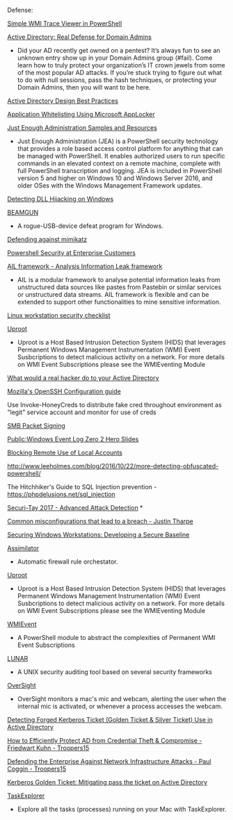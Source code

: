 Defense:


[Simple WMI Trace Viewer in PowerShell](https://chentiangemalc.wordpress.com/2017/03/24/simple-wmi-trace-viewer-in-powershell/)

[Active Directory: Real Defense for Domain Admins](https://www.irongeek.com/i.php?page=videos/derbycon4/t213-active-directory-real-defense-for-domain-admins-jason-lang)
* Did your AD recently get owned on a pentest? It’s always fun to see an unknown entry show up in your Domain Admins group (#fail). Come learn how to truly protect your organization’s IT crown jewels from some of the most popular AD attacks. If you’re stuck trying to figure out what to do with null sessions, pass the hash techniques, or protecting your Domain Admins, then you will want to be here.

[Active Directory Design Best Practices](https://krva.blogspot.com/2008/04/ad-design-best-practices.html)

[Application Whitelisting Using Microsoft AppLocker](https://www.iad.gov/iad/library/ia-guidance/tech-briefs/application-whitelisting-using-microsoft-applocker.cfm)

[Just Enough Administration Samples and Resources](https://github.com/PowerShell/JEA)
* Just Enough Administration (JEA) is a PowerShell security technology that provides a role based access control platform for anything that can be managed with PowerShell. It enables authorized users to run specific commands in an elevated context on a remote machine, complete with full PowerShell transcription and logging. JEA is included in PowerShell version 5 and higher on Windows 10 and Windows Server 2016, and older OSes with the Windows Management Framework updates.


[Detecting DLL Hijacking
 on Windows](http://digital-forensics.sans.org/blog/2015/03/25/detecting-dll-hijacking-on-windows/)


[BEAMGUN](https://github.com/JLospinoso/beamgun)
* A rogue-USB-device defeat program for Windows. 

[Defending against mimikatz](https://jimshaver.net/2016/02/14/defending-against-mimikatz/)


[Powershell Security at Enterprise Customers](https://blogs.msdn.microsoft.com/daviddasneves/2017/05/25/powershell-security-at-enterprise-customers/)


[AIL framework - Analysis Information Leak framework](https://github.com/CIRCL/AIL-framework)
* AIL is a modular framework to analyse potential information leaks from unstructured data sources like pastes from Pastebin or similar services or unstructured data streams. AIL framework is flexible and can be extended to support other functionalities to mine sensitive information.

[Linux workstation security checklist](https://github.com/lfit/itpol/blob/master/linux-workstation-security.md)

[Uproot](https://github.com/Invoke-IR/Uproot)
* Uproot is a Host Based Intrusion Detection System (HIDS) that leverages Permanent Windows Management Instrumentation (WMI) Event Susbcriptions to detect malicious activity on a network. For more details on WMI Event Subscriptions please see the WMIEventing Module


[What would a real hacker do to your Active Directory](https://www.youtube.com/watch?v=DH3v8bO-NCs)


[Mozilla's OpenSSH Configuration guide](https://wiki.mozilla.org/Security/Guidelines/OpenSSH)

Use Invoke-HoneyCreds to distribute fake cred throughout environment as "legit" service account and monitor for use of creds


[SMB Packet Signing](https://technet.microsoft.com/en-us/library/cc180803.aspx)


[Public:Windows Event Log Zero 2 Hero Slides](https://docs.google.com/presentation/d/1dkrldTTlN3La-OjWtkWJBb4hVk6vfsSMBFBERs6R8zA/edit#slide=id.g21acf94f3f_2_27)



[Blocking Remote Use of Local Accounts](https://blogs.technet.microsoft.com/secguide/2014/09/02/blocking-remote-use-of-local-accounts/)


http://www.leeholmes.com/blog/2016/10/22/more-detecting-obfuscated-powershell/


The Hitchhiker's Guide to SQL Injection prevention - https://phpdelusions.net/sql_injection



[Securi-Tay 2017 - Advanced Attack Detection](https://www.youtube.com/watch?v=ihElrBBJQo8)
* 

[Common misconfigurations that lead to a breach - Justin Tharpe](https://www.youtube.com/watch?v=fI3mycr5cPg)


[Securing Windows Workstations: Developing a Secure Baseline](https://adsecurity.org/?p=3299)


[Assimilator](https://github.com/videlanicolas/assimilator)
* Automatic firewall rule orchestator.

[Uproot](https://github.com/Invoke-IR/Uproot)
* Uproot is a Host Based Intrusion Detection System (HIDS) that leverages Permanent Windows Management Instrumentation (WMI) Event Susbcriptions to detect malicious activity on a network. For more details on WMI Event Subscriptions please see the WMIEventing Module

[WMIEvent](https://github.com/Invoke-IR/WMIEvent)
* A PowerShell module to abstract the complexities of Permanent WMI Event Subscriptions


[LUNAR](https://github.com/lateralblast/lunar)
* A UNIX security auditing tool based on several security frameworks


[OverSight](https://objective-see.com/products/oversight.html)
* OverSight monitors a mac's mic and webcam, alerting the user when the internal mic is activated, or whenever a process accesses the webcam. 


[Detecting Forged Kerberos Ticket (Golden Ticket & Silver Ticket) Use in Active Directory](http://adsecurity.org/?p=1515)


[How to Efficiently Protect AD from Credential Theft & Compromise - Friedwart Kuhn - Troopers15](https://www.youtube.com/watch?v=I4mb0UciqlY)

[Defending the Enterprise Against Network Infrastructure Attacks  - Paul Coggin - Troopers15](https://www.youtube.com/watch?v=K0X3RDf5XK8)

[Kerberos Golden Ticket: Mitigating pass the ticket on Active Directory](http://cert.europa.eu/static/WhitePapers/CERT-EU-SWP_14_07_PassTheGolden_Ticket_v1_1.pdf)

[TaskExplorer](https://objective-see.com/products/taskexplorer.html)
* Explore all the tasks (processes) running on your Mac with TaskExplorer. 